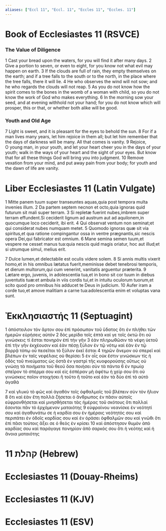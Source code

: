 ```yaml
---
aliases: ["Eccl 11", "Eccl. 11", "Eccles 11", "Eccles. 11"]
---
```



# Book of Ecclesiastes 11 (RSVCE)

### The Value of Diligence
1 Cast your bread upon the waters, for you will find it after many days.
2 Give a portion to seven, or even to eight, for you know not what evil may happen on earth.
3 If the clouds are full of rain, they empty themselves on the earth; and if a tree falls to the south or to the north, in the place where the tree falls, there it will lie.
4 He who observes the wind will not sow; and he who regards the clouds will not reap.
5 As you do not know how the spirit comes to the bones in the womb of a woman with child, so you do not know the work of God who makes everything.
6 In the morning sow your seed, and at evening withhold not your hand; for you do not know which will prosper, this or that, or whether both alike will be good.
### Youth and Old Age
7 Light is sweet, and it is pleasant for the eyes to behold the sun.
8 For if a man lives many years, let him rejoice in them all; but let him remember that the days of darkness will be many. All that comes is vanity.
9 Rejoice, O young man, in your youth, and let your heart cheer you in the days of your youth; walk in the ways of your heart and the sight of your eyes. But know that for all these things God will bring you into judgment.
10 Remove vexation from your mind, and put away pain from your body; for youth and the dawn of life are vanity.


# Liber Ecclesiastes 11 (Latin Vulgate)

1 Mitte panem tuum super transeuntes aquas,quia post tempora multa invenies illum.
2 Da partem septem necnon et octo,quia ignoras quid futurum sit mali super terram.
3 Si repletæ fuerint nubes,imbrem super terram effundent.Si ceciderit lignum ad austrum aut ad aquilonem,in quocumque loco ceciderit, ibi erit.
4 Qui observat ventum non seminat;et qui considerat nubes numquam metet.
5 Quomodo ignoras quæ sit via spiritus,et qua ratione compingantur ossa in ventre prægnantis,sic nescis opera Dei,qui fabricator est omnium.
6 Mane semina semen tuum,et vespere ne cesset manus tua:quia nescis quid magis oriatur, hoc aut illud;et si utrumque simul, melius erit.

7 Dulce lumen,et delectabile est oculis videre solem.
8 Si annis multis vixerit homo,et in his omnibus lætatus fuerit,meminisse debet tenebrosi temporis, et dierum multorum,qui cum venerint, vanitatis arguentur præterita.
9 Lætare ergo, juvenis, in adolescentia tua,et in bono sit cor tuum in diebus juventutis tuæ:et ambula in viis cordis tui,et in intuitu oculorum tuorum,et scito quod pro omnibus his adducet te Deus in judicium.
10 Aufer iram a corde tuo,et amove malitiam a carne tua:adolescentia enim et voluptas vana sunt.


# Ἐκκλησιαστής 11 (Septuagint)

1 ἀπόστειλον τὸν ἄρτον σου ἐπὶ πρόσωπον τοῦ ὕδατος ὅτι ἐν πλήθει τῶν ἡμερῶν εὑρήσεις αὐτόν
2 δὸς μερίδα τοῖς ἑπτὰ καί γε τοῖς ὀκτώ ὅτι οὐ γινώσκεις τί ἔσται πονηρὸν ἐπὶ τὴν γῆν
3 ἐὰν πληρωθῶσιν τὰ νέφη ὑετοῦ ἐπὶ τὴν γῆν ἐκχέουσιν καὶ ἐὰν πέσῃ ξύλον ἐν τῷ νότῳ καὶ ἐὰν ἐν τῷ βορρᾷ τόπῳ οὗ πεσεῖται τὸ ξύλον ἐκεῖ ἔσται
4 τηρῶν ἄνεμον οὐ σπερεῖ καὶ βλέπων ἐν ταῖς νεφέλαις οὐ θερίσει
5 ἐν οἷς οὐκ ἔστιν γινώσκων τίς ἡ ὁδὸς τοῦ πνεύματος ὡς ὀστᾶ ἐν γαστρὶ τῆς κυοφορούσης οὕτως οὐ γνώσῃ τὰ ποιήματα τοῦ θεοῦ ὅσα ποιήσει σὺν τὰ πάντα
6 ἐν πρωίᾳ σπεῖρον τὸ σπέρμα σου καὶ εἰς ἑσπέραν μὴ ἀφέτω ἡ χείρ σου ὅτι οὐ γινώσκεις ποῖον στοιχήσει ἢ τοῦτο ἢ τοῦτο καὶ ἐὰν τὰ δύο ἐπὶ τὸ αὐτὸ ἀγαθά

7 καὶ γλυκὺ τὸ φῶς καὶ ἀγαθὸν τοῖς ὀφθαλμοῖς τοῦ βλέπειν σὺν τὸν ἥλιον
8 ὅτι καὶ ἐὰν ἔτη πολλὰ ζήσεται ὁ ἄνθρωπος ἐν πᾶσιν αὐτοῖς εὐφρανθήσεται καὶ μνησθήσεται τὰς ἡμέρας τοῦ σκότους ὅτι πολλαὶ ἔσονται πᾶν τὸ ἐρχόμενον ματαιότης
9 εὐφραίνου νεανίσκε ἐν νεότητί σου καὶ ἀγαθυνάτω σε ἡ καρδία σου ἐν ἡμέραις νεότητός σου καὶ περιπάτει ἐν ὁδοῖς καρδίας σου καὶ ἐν ὁράσει ὀφθαλμῶν σου καὶ γνῶθι ὅτι ἐπὶ πᾶσι τούτοις ἄξει σε ὁ θεὸς ἐν κρίσει
10 καὶ ἀπόστησον θυμὸν ἀπὸ καρδίας σου καὶ παράγαγε πονηρίαν ἀπὸ σαρκός σου ὅτι ἡ νεότης καὶ ἡ ἄνοια ματαιότης


# 11 קהלת (Hebrew)


# Ecclesiastes 11 (Douay-Rheims)


# Ecclesiastes 11 (KJV)


# Ecclesiastes 11 (ESV)

